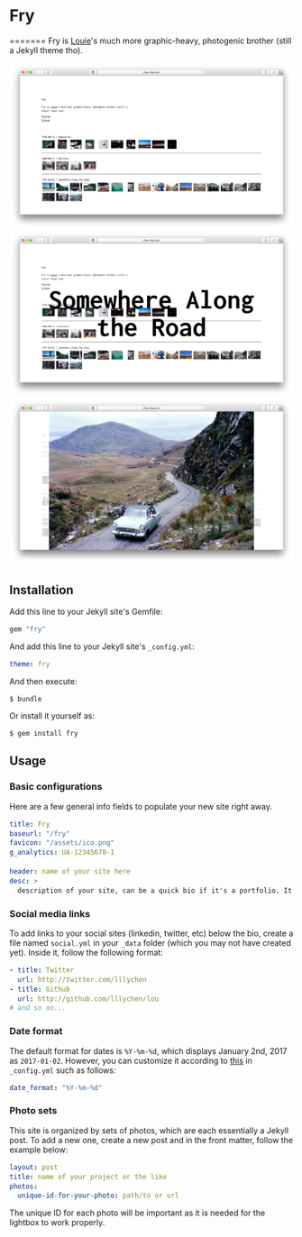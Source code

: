 # Fry
=======
Fry is [Louie](https://github.com/lllychen/louie)'s much more graphic-heavy, photogenic brother (still a Jekyll theme tho).

![Home](screenshot.png)
![Home with hover](screenshot2.png)
![Photo lightbox](screenshot3.png)

## Installation
Add this line to your Jekyll site's Gemfile:

```ruby
gem "fry"
```

And add this line to your Jekyll site's `_config.yml`:

```yaml
theme: fry
```

And then execute:

    $ bundle

Or install it yourself as:

    $ gem install fry

## Usage
### Basic configurations
Here are a few general info fields to populate your new site right away.

```yaml
title: Fry
baseurl: "/fry"
favicon: "/assets/ico.png"
g_analytics: UA-12345678-1

header: name of your site here
desc: >
  description of your site, can be a quick bio if it's a portfolio. It supports HTML so add your links, imgs, whatever!
```

### Social media links
To add links to your social sites (linkedin, twitter, etc) below the bio, create a file named `social.yml` in your `_data` folder (which you may not have created yet). Inside it, follow the following format:

```yaml
- title: Twitter
  url: http://twitter.com/lllychen
- title: Github
  url: http://github.com/lllychen/lou
# and so on...
```

### Date format
The default format for dates is `%Y-%m-%d`, which displays January 2nd, 2017 as `2017-01-02`. However, you can customize it according to [this](http://jekyll.tips/jekyll-casts/date-formatting/#date) in `_config.yml` such as follows:

```yaml
date_format: "%Y-%m-%d"
```

### Photo sets
This site is organized by sets of photos, which are each essentially a Jekyll post. To add a new one, create a new post and in the front matter, follow the example below:

```yaml
layout: post
title: name of your project or the like
photos:
  unique-id-for-your-photo: path/to or url
```

The unique ID for each photo will be important as it is needed for the lightbox to work properly.
